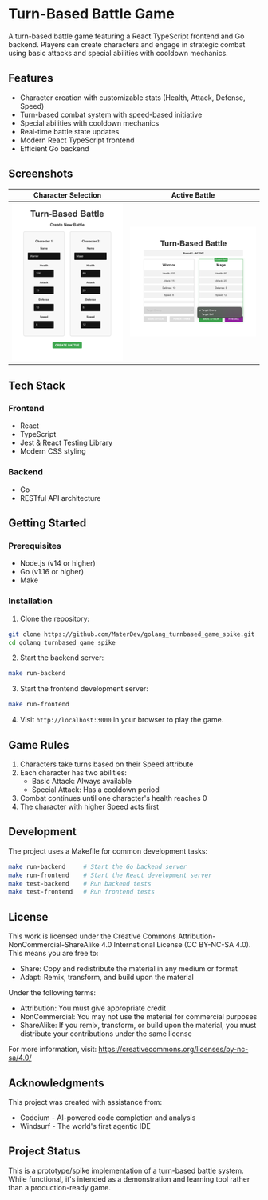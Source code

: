 # Turn-Based Battle Game

A turn-based battle game featuring a React TypeScript frontend and Go backend. Players can create characters and engage in strategic combat using basic attacks and special abilities with cooldown mechanics.

## Features

- Character creation with customizable stats (Health, Attack, Defense, Speed)
- Turn-based combat system with speed-based initiative
- Special abilities with cooldown mechanics
- Real-time battle state updates
- Modern React TypeScript frontend
- Efficient Go backend

## Screenshots

| Character Selection | Active Battle |
|:---:|:---:|
| ![Character Selection](images/01.png) | ![Active Battle](images/02.png) |

## Tech Stack

### Frontend
- React
- TypeScript
- Jest & React Testing Library
- Modern CSS styling

### Backend
- Go
- RESTful API architecture

## Getting Started

### Prerequisites
- Node.js (v14 or higher)
- Go (v1.16 or higher)
- Make

### Installation

1. Clone the repository:
```bash
git clone https://github.com/MaterDev/golang_turnbased_game_spike.git
cd golang_turnbased_game_spike
```

2. Start the backend server:
```bash
make run-backend
```

3. Start the frontend development server:
```bash
make run-frontend
```

4. Visit `http://localhost:3000` in your browser to play the game.

## Game Rules

1. Characters take turns based on their Speed attribute
2. Each character has two abilities:
   - Basic Attack: Always available
   - Special Attack: Has a cooldown period
3. Combat continues until one character's health reaches 0
4. The character with higher Speed acts first

## Development

The project uses a Makefile for common development tasks:

```bash
make run-backend     # Start the Go backend server
make run-frontend    # Start the React development server
make test-backend    # Run backend tests
make test-frontend   # Run frontend tests
```

## License

This work is licensed under the Creative Commons Attribution-NonCommercial-ShareAlike 4.0 International License (CC BY-NC-SA 4.0). This means you are free to:

- Share: Copy and redistribute the material in any medium or format
- Adapt: Remix, transform, and build upon the material

Under the following terms:
- Attribution: You must give appropriate credit
- NonCommercial: You may not use the material for commercial purposes
- ShareAlike: If you remix, transform, or build upon the material, you must distribute your contributions under the same license

For more information, visit: https://creativecommons.org/licenses/by-nc-sa/4.0/

## Acknowledgments

This project was created with assistance from:
- Codeium - AI-powered code completion and analysis
- Windsurf - The world's first agentic IDE

## Project Status

This is a prototype/spike implementation of a turn-based battle system. While functional, it's intended as a demonstration and learning tool rather than a production-ready game.
